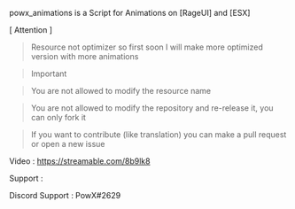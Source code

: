 powx_animations is a Script for Animations on [RageUI] and [ESX]

[ Attention ]

> Resource not optimizer so first soon I will make more optimized version with more animations

> Important

> You are not allowed to modify the resource name

> You are not allowed to modify the repository and re-release it, you can only fork it

> If you want to contribute (like translation) you can make a pull request or open a new issue

Video : https://streamable.com/8b9lk8

Support :

Discord Support : PowX#2629
